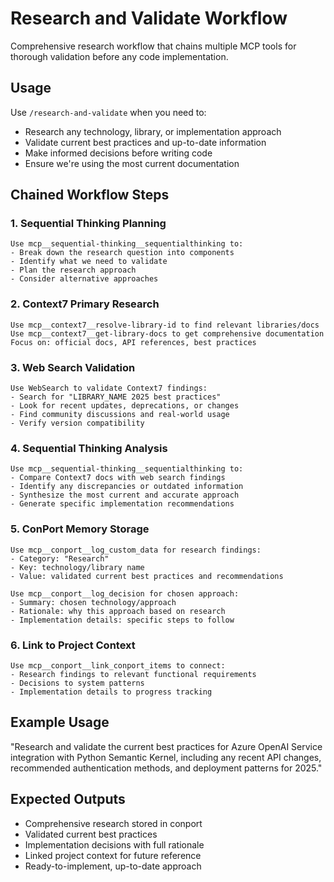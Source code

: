 # Research and Validate Workflow

Comprehensive research workflow that chains multiple MCP tools for thorough validation before any code implementation.

## Usage
Use `/research-and-validate` when you need to:
- Research any technology, library, or implementation approach
- Validate current best practices and up-to-date information
- Make informed decisions before writing code
- Ensure we're using the most current documentation

## Chained Workflow Steps

### 1. Sequential Thinking Planning
```
Use mcp__sequential-thinking__sequentialthinking to:
- Break down the research question into components
- Identify what we need to validate
- Plan the research approach
- Consider alternative approaches
```

### 2. Context7 Primary Research
```
Use mcp__context7__resolve-library-id to find relevant libraries/docs
Use mcp__context7__get-library-docs to get comprehensive documentation
Focus on: official docs, API references, best practices
```

### 3. Web Search Validation
```
Use WebSearch to validate Context7 findings:
- Search for "LIBRARY_NAME 2025 best practices"
- Look for recent updates, deprecations, or changes
- Find community discussions and real-world usage
- Verify version compatibility
```

### 4. Sequential Thinking Analysis
```
Use mcp__sequential-thinking__sequentialthinking to:
- Compare Context7 docs with web search findings
- Identify any discrepancies or outdated information
- Synthesize the most current and accurate approach
- Generate specific implementation recommendations
```

### 5. ConPort Memory Storage
```
Use mcp__conport__log_custom_data for research findings:
- Category: "Research"
- Key: technology/library name
- Value: validated current best practices and recommendations

Use mcp__conport__log_decision for chosen approach:
- Summary: chosen technology/approach
- Rationale: why this approach based on research
- Implementation details: specific steps to follow
```

### 6. Link to Project Context
```
Use mcp__conport__link_conport_items to connect:
- Research findings to relevant functional requirements
- Decisions to system patterns
- Implementation details to progress tracking
```

## Example Usage

"Research and validate the current best practices for Azure OpenAI Service integration with Python Semantic Kernel, including any recent API changes, recommended authentication methods, and deployment patterns for 2025."

## Expected Outputs
- Comprehensive research stored in conport
- Validated current best practices
- Implementation decisions with full rationale
- Linked project context for future reference
- Ready-to-implement, up-to-date approach